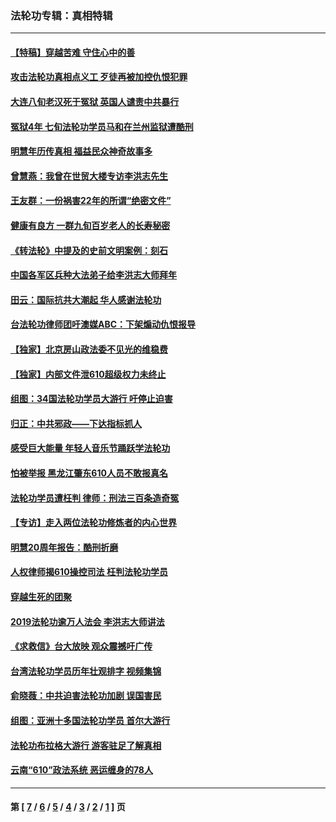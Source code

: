 ### 法轮功专辑：真相特辑
---
#### [【特稿】穿越苦难 守住心中的善](../../pages/nf4389/n13784979.md?12060430) 
#### [攻击法轮功真相点义工 歹徒再被加控仇恨犯罪](../../pages/nf4389/n13601019.md?12060430) 
#### [大连八旬老汉死于冤狱 英国人谴责中共暴行](../../pages/nf4389/n13480118.md?12060430) 
#### [冤狱4年 七旬法轮功学员马和在兰州监狱遭酷刑](../../pages/nf4389/n13304688.md?12060430) 
#### [明慧年历传真相 福益民众神奇故事多](../../pages/nf4389/n13294545.md?12060430) 
#### [曾慧燕：我曾在世贸大楼专访李洪志先生](../../pages/nf4389/n12898729.md?12060430) 
#### [王友群：一份祸害22年的所谓“绝密文件”](../../pages/nf4389/n12871750.md?12060430) 
#### [健康有良方 一群九旬百岁老人的长寿秘密](../../pages/nf4389/n12847475.md?12060430) 
#### [《转法轮》中提及的史前文明案例：刻石](../../pages/nf4389/n12758577.md?12060430) 
#### [中国各军区兵种大法弟子给李洪志大师拜年](../../pages/nf4389/n12750047.md?12060430) 
#### [田云：国际抗共大潮起 华人感谢法轮功](../../pages/nf4389/n12357708.md?12060430) 
#### [台法轮功律师团吁澳媒ABC：下架煽动仇恨报导](../../pages/nf4389/n12279917.md?12060430) 
#### [【独家】北京房山政法委不见光的维稳费](../../pages/nf4389/n12031979.md?12060430) 
#### [【独家】内部文件泄610超级权力未终止](../../pages/nf4389/n12023895.md?12060430) 
#### [组图：34国法轮功学员大游行 吁停止迫害](../../pages/nf4389/n11492658.md?12060430) 
#### [归正：中共邪政——下达指标抓人](../../pages/nf4389/n11474770.md?12060430) 
#### [感受巨大能量 年轻人音乐节踊跃学法轮功](../../pages/nf4389/n11441981.md?12060430) 
#### [怕被举报 黑龙江肇东610人员不敢报真名](../../pages/nf4389/n11436499.md?12060430) 
#### [法轮功学员遭枉判 律师：刑法三百条造奇冤](../../pages/nf4389/n11433943.md?12060430) 
#### [【专访】走入两位法轮功修炼者的内心世界](../../pages/nf4389/n11415623.md?12060430) 
#### [明慧20周年报告：酷刑折磨](../../pages/nf4389/n11387954.md?12060430) 
#### [人权律师揭610操控司法 枉判法轮功学员](../../pages/nf4389/n11313370.md?12060430) 
#### [穿越生死的团聚](../../pages/nf4389/n11258922.md?12060430) 
#### [2019法轮功逾万人法会 李洪志大师讲法](../../pages/nf4389/n11265303.md?12060430) 
#### [《求救信》台大放映 观众震撼吁广传](../../pages/nf4389/n10922251.md?12060430) 
#### [台湾法轮功学员历年壮观排字 视频集锦](../../pages/nf4389/n10878789.md?12060430) 
#### [俞晓薇：中共迫害法轮功加剧 误国害民](../../pages/nf4389/n10859260.md?12060430) 
#### [组图：亚洲十多国法轮功学员 首尔大游行](../../pages/nf4389/n10781149.md?12060430) 
#### [法轮功布拉格大游行 游客驻足了解真相](../../pages/nf4389/n10749360.md?12060430) 
#### [云南“610”政法系统 恶运缠身的78人](../../pages/nf4389/n10747534.md?12060430) 

---
#### 第 [ [7](./7.md?12060430) / [6](./6.md?12060430) / [5](./5.md?12060430) / [4](./4.md?12060430) / [3](./3.md?12060430) / [2](./2.md?12060430) / [1](./1.md?12060430) ] 页
